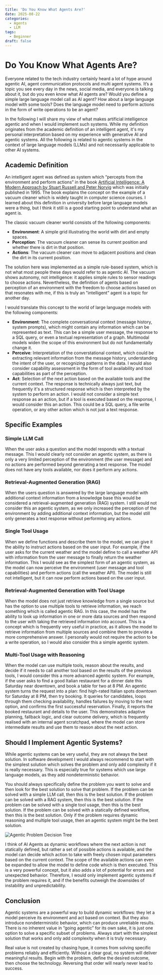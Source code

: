 ```yaml
---
title: 'Do You Know What Agents Are?'
date: 2025-08-22
categories:
  - Agents
  - LLM
tags:
  - Beginner
draft: false
---
```


# Do You Know What Agents Are?

Everyone related to the tech industry certainly heard a lot of hype around agentic AI, agent communication protocols and multi agent systems. It’s a topic you see every day in the news, social media, and everyone is talking about it, but do you even know what AI agents are? Would you define a simple large language model call as AI agent? How about a large language model with some tools? Does the language model need to perform actions in the form of write operations to be an agent?

<!-- more -->

In the following I will share my view of what makes artificial intelligence agentic and when I would implement such systems. While my definition originates from the academic definition of an intelligent agent, it's my personal interpretation based on my experience with generative AI and agentic systems. All the following is related to agentic systems in the context of large language models (LLMs) and not necessarily applicable to other AI systems.

## Academic Definition

An intelligent agent was defined as system which “percepts from the environment and perform actions” in the book [Artificial Intelligence: A Modern Approach by Stuart Russell and Peter Norvig](https://www.magradze.de/academics/CS550/Russel_AI.pdf) which was initially published in 1995. The book explains the concept on the example of a vacuum cleaner which is widely taught in computer science courses. I learned about this definition in university before large language models were a thing, but I think it still is a good starting point to understand what an agent is.

The classic vacuum cleaner world consists of the following components:

- **Environment**: A simple grid illustrating the world with dirt and empty spaces.
- **Perception**: The vacuum cleaner can sense its current position and whether there is dirt in that position.
- **Actions**: The vacuum cleaner can move to adjacent positions and clean the dirt in its current position.

The solution here was implemented as a simple rule-based system, which is not what most people these days would refer to as agentic AI. The vacuum shows autonomy, not intelligence: it applies simple rules to sensor readings to choose actions. Nevertheless, the definition of agents based on perception of an environment with the freedom to choose actions based on that resonates with me, if this is truly an "intelligent" agent is a topic for another day.

I would translate this concept to the world of large language models with the following components:

- **Environment**: The complete conversational context (message history, system prompts), which might contain any information which can be represented as text. This can be a simple user message, the response to a SQL query, or even a textual representation of a graph. Multimodal models widen the scope of this environment but do not fundamentally change it.
- **Perceive**: Interpretation of the converstational context, which could be extracting relevant information from the message history, understanding the intent of the user, or recognizing patterns in the data. I would also consider capability assessment in the form of tool availability and tool capabilities as part of the perception.
- **Act**: Selection of the next action based on the available tools and the current context. The response is technically always just text, but frequently it's a structured response which is then interpreted by the system to perform an action. I would not consider a simple text response as an action, but if a tool is executed based on the response, I would consider this an action. This could be a SQL query, a file write operation, or any other action which is not just a text response.

## Specific Examples

### Simple LLM Call

When the user asks a question and the model responds with a textual message. This I would clearly not consider an agentic system, as there is only a very limited perception of the environment (the user message) and no actions are performed beyond generating a text response. The model does not have any tools available, nor does it perform any actions.

### Retrieval-Augmented Generation (RAG)

When the users question is answered by the large language model with additional context information from a knowledge base this would be considered a retrieval-augmented generation (RAG) system. I still would not consider this an agentic system, as we only increased the perception of the environment by adding additional context information, but the model still only generates a text response without performing any actions.

### Single Tool Usage

When we define functions and describe them to the model, we can give it the ability to instruct actions based on the user input. For example, if the user asks for the current weather and the model define to call a weather API with information from the user message to finally return the weather information. This I would see as the simplest form of an agentic system, as the model can now perceive the environment (user message and tool capabilities) and perform actions (call the weather API). The model is still not intelligent, but it can now perform actions based on the user input.

### Retrieval-Augmented Generation with Tool Usage

When the model does not just retrieve knowledge from a single source but has the option to use multiple tools to retrieve information, we reach something which is called agentic RAG. In this case, the model has the ability to look up information in one or more data sources and then respond to the user with taking the retrieved information into account. This is a concept which is frequently very useful in practice, as it allows the model to retrieve information from multiple sources and combine them to provide a more comprehensive answer. I personally would not require the action to be a write operation, so I would also consider this a simple agentic system.

### Multi-Tool Usage with Reasoning

When the model can use multiple tools, reason about the results, and decide if it needs to call another tool based on the results of the previous tools, I would consider this a more advanced agentic system. For example, if the user asks to find a good Italian restaurant for a dinner date this Saturday near downtown, and book a table for two at 8 PM. An agentic system turns the request into a plan: find high-rated Italian spots downtown for Saturday at 8 PM, then try booking. It queries for candidates, loops through them checking availability, handles failures by moving to the next option, and confirms the first successful reservation. Finally, it reports the booked restaurant and details to the user. This demonstrates adaptive planning, fallback logic, and clear outcome delivery, which is frequently realised with an internal agent scratchpad, where the model can store intermediate results and use them to reason about the next action.

## Should I Implement Agentic Systems?

While agentic systems can be very useful, they are not always the best solution. In software development I would always recommend to start with the simplest solution which solves the problem and only add complexity if it is really necessary. This is especially true for systems which use large language models, as they add nondeterministic behavior.

You should always specifically define the problem you want to solve and then look for the best solution to solve that problem. If the problem can be solved with a simple LLM call, then this is the best solution. If the problem can be solved with a RAG system, then this is the best solution. If the problem can be solved with a single tool usage, then this is the best solution. If the problem can be solved with a statically defined workflow, then this is the best solution. Only if the problem requires dynamic reasoning and multiple tool usage, then an agentic system might be the best solution.

![Agentic Problem Decision Tree](../images/intelligent_agents/agentic_problem.png)

I think of AI Agents as dynamic workflows where the next action is not statically defined, but rather a set of possible actions is available, and the model can decide which action to take with freely chosen input parameters based on the current context. The scope of the available actions can even be expanded to allow the model to define code which is then executed. This is a very powerful concept, but it also adds a lot of potential for errors and unexpected behavior. Therefore, I would only implement agentic systems if the problem requires it, and if the benefits outweigh the downsides of instability and unpredictability.

## Conclusion

Agentic systems are a powerful way to build dynamic workflows: they let a model perceive its environment and act based on context. But they also introduce nondeterministic behavior, which can produce unreliable results. There is no inherent value in “going agentic” for its own sake, it is just one option to solve a specific subset of problems. Always start with the simplest solution that works and only add complexity when it is truly necessary.

Real value is not created by chasing hype, it comes from solving specific problems reliably and efficiently. Without a clear goal, no system will deliver meaningful results. Begin with the problem, define the desired outcome, then choose the technology. Reversing that order will nearly never lead to success.

